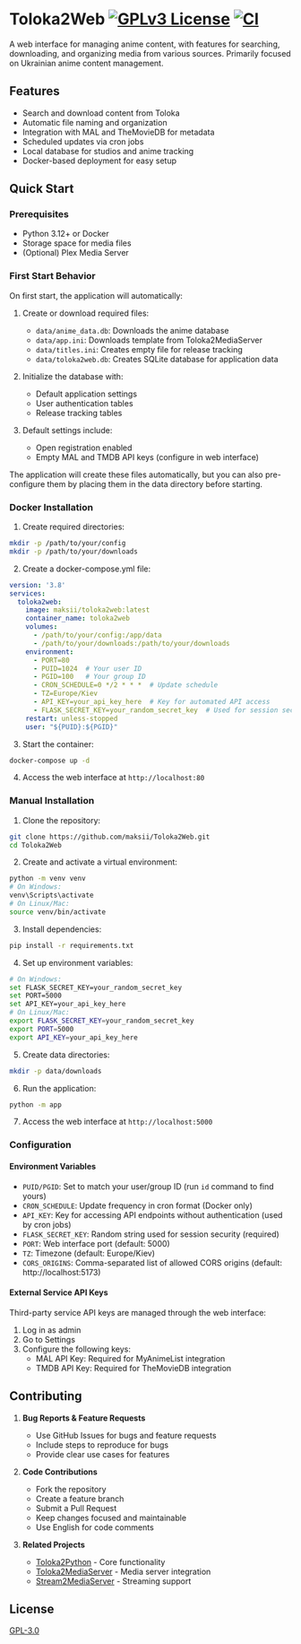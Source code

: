 # Toloka2Web [![GPLv3 License](https://img.shields.io/badge/License-GPL%20v3-yellow.svg)](https://opensource.org/licenses/) [![CI](https://github.com/maksii/Toloka2Web/actions/workflows/docker_hub.yml/badge.svg?branch=main)](https://github.com/maksii/Toloka2Web/actions/workflows/docker_hub.yml)

A web interface for managing anime content, with features for searching, downloading, and organizing media from various sources. Primarily focused on Ukrainian anime content management.

## Features

- Search and download content from Toloka
- Automatic file naming and organization
- Integration with MAL and TheMovieDB for metadata
- Scheduled updates via cron jobs
- Local database for studios and anime tracking
- Docker-based deployment for easy setup

## Quick Start

### Prerequisites
- Python 3.12+ or Docker
- Storage space for media files
- (Optional) Plex Media Server

### First Start Behavior

On first start, the application will automatically:

1. Create or download required files:
   - `data/anime_data.db`: Downloads the anime database
   - `data/app.ini`: Downloads template from Toloka2MediaServer
   - `data/titles.ini`: Creates empty file for release tracking
   - `data/toloka2web.db`: Creates SQLite database for application data

2. Initialize the database with:
   - Default application settings
   - User authentication tables
   - Release tracking tables

3. Default settings include:
   - Open registration enabled
   - Empty MAL and TMDB API keys (configure in web interface)

The application will create these files automatically, but you can also pre-configure them by placing them in the data directory before starting.

### Docker Installation

1. Create required directories:
```bash
mkdir -p /path/to/your/config
mkdir -p /path/to/your/downloads
```

2. Create a docker-compose.yml file:
```yaml
version: '3.8'
services:
  toloka2web:
    image: maksii/toloka2web:latest
    container_name: toloka2web
    volumes:
      - /path/to/your/config:/app/data
      - /path/to/your/downloads:/path/to/your/downloads
    environment:
      - PORT=80
      - PUID=1024  # Your user ID
      - PGID=100   # Your group ID
      - CRON_SCHEDULE=0 */2 * * *  # Update schedule
      - TZ=Europe/Kiev
      - API_KEY=your_api_key_here  # Key for automated API access
      - FLASK_SECRET_KEY=your_random_secret_key  # Used for session security
    restart: unless-stopped
    user: "${PUID}:${PGID}"
```

3. Start the container:
```bash
docker-compose up -d
```

4. Access the web interface at `http://localhost:80`

### Manual Installation

1. Clone the repository:
```bash
git clone https://github.com/maksii/Toloka2Web.git
cd Toloka2Web
```

2. Create and activate a virtual environment:
```bash
python -m venv venv
# On Windows:
venv\Scripts\activate
# On Linux/Mac:
source venv/bin/activate
```

3. Install dependencies:
```bash
pip install -r requirements.txt
```

4. Set up environment variables:
```bash
# On Windows:
set FLASK_SECRET_KEY=your_random_secret_key
set PORT=5000
set API_KEY=your_api_key_here
# On Linux/Mac:
export FLASK_SECRET_KEY=your_random_secret_key
export PORT=5000
export API_KEY=your_api_key_here
```

5. Create data directories:
```bash
mkdir -p data/downloads
```

6. Run the application:
```bash
python -m app
```

7. Access the web interface at `http://localhost:5000`

### Configuration

#### Environment Variables
- `PUID/PGID`: Set to match your user/group ID (run `id` command to find yours)
- `CRON_SCHEDULE`: Update frequency in cron format (Docker only)
- `API_KEY`: Key for accessing API endpoints without authentication (used by cron jobs)
- `FLASK_SECRET_KEY`: Random string used for session security (required)
- `PORT`: Web interface port (default: 5000)
- `TZ`: Timezone (default: Europe/Kiev)
- `CORS_ORIGINS`: Comma-separated list of allowed CORS origins (default: http://localhost:5173)

#### External Service API Keys
Third-party service API keys are managed through the web interface:
1. Log in as admin
2. Go to Settings
3. Configure the following keys:
   - MAL API Key: Required for MyAnimeList integration
   - TMDB API Key: Required for TheMovieDB integration

## Contributing

1. **Bug Reports & Feature Requests**
   - Use GitHub Issues for bugs and feature requests
   - Include steps to reproduce for bugs
   - Provide clear use cases for features

2. **Code Contributions**
   - Fork the repository
   - Create a feature branch
   - Submit a Pull Request
   - Keep changes focused and maintainable
   - Use English for code comments

3. **Related Projects**
   - [Toloka2Python](https://github.com/CakesTwix/toloka2python) - Core functionality
   - [Toloka2MediaServer](https://github.com/CakesTwix/Toloka2MediaServer) - Media server integration
   - [Stream2MediaServer](https://github.com/maksii/Stream2MediaServer) - Streaming support

## License

[GPL-3.0](https://choosealicense.com/licenses/gpl-3.0/)

